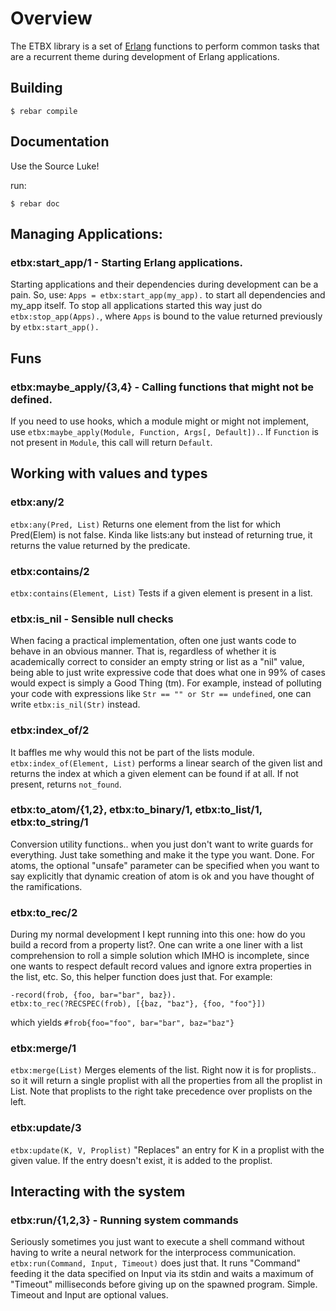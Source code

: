 # Overview

The ETBX library is a set of [Erlang](http://www.erlang.org) functions to perform common tasks that are a recurrent theme during development of Erlang applications.

## Building

    $ rebar compile

## Documentation
Use the Source Luke!

run:

    $ rebar doc
    
## Managing Applications:
### etbx:start_app/1 - Starting Erlang applications.
Starting applications and their dependencies during development can be a pain. So, use: `Apps = etbx:start_app(my_app).` to start all dependencies and my_app itself. To stop all applications started this way just do `etbx:stop_app(Apps).`, where `Apps` is bound to the value returned previously by `etbx:start_app().`
## Funs
### etbx:maybe_apply/{3,4} - Calling functions that might not be defined.
If you need to use hooks, which a module might or might not implement, use `etbx:maybe_apply(Module, Function, Args[, Default]).`. If `Function` is not present in `Module`, this call will return `Default`.
## Working with values and types

### etbx:any/2
`etbx:any(Pred, List)` Returns one element from the list for which Pred(Elem) is not false. Kinda like lists:any but instead of returning true, it returns the value returned by the predicate.

### etbx:contains/2
`etbx:contains(Element, List)` Tests if a given element is present in a list.

### etbx:is_nil - Sensible null checks
When facing a practical implementation, often one just wants code to behave in an obvious manner. That is, regardless of whether it is academically correct to consider an empty string or list as a "nil" value, being able to just write expressive code that does what one in 99% of cases would expect is simply a Good Thing (tm). For example, instead of polluting your code with expressions like `Str == "" or Str == undefined`, one can write `etbx:is_nil(Str)` instead.

### etbx:index_of/2
It baffles me why would this not be part of the lists module. `etbx:index_of(Element, List)` performs a linear search of the given list and returns the index at which a given element can be found if at all. If not present, returns `not_found`.

### etbx:to_atom/{1,2}, etbx:to_binary/1, etbx:to_list/1, etbx:to_string/1
Conversion utility functions.. when you just don't want to write guards for everything. Just take something and make it the type you want. Done. For atoms, the optional "unsafe" parameter can be specified when you want to say explicitly that dynamic creation of atom is ok and you have thought of the ramifications.
### etbx:to_rec/2
During my normal development I kept running into this one: how do you build a record from a property list?. One can write a one liner with a list comprehension to roll a simple solution which IMHO is incomplete, since one wants to respect default record values and ignore extra properties in the list, etc. So, this helper function does just that. For example:
```
-record(frob, {foo, bar="bar", baz}).
etbx:to_rec(?RECSPEC(frob), [{baz, "baz"}, {foo, "foo"}])
```
which yields `#frob{foo="foo", bar="bar", baz="baz"}`

### etbx:merge/1
`etbx:merge(List)` Merges elements of the list. Right now it is for proplists.. so it will return a single proplist with all the properties from all the proplist in List. Note that proplists to the right take precedence over proplists on the left.
### etbx:update/3
`etbx:update(K, V, Proplist)` "Replaces" an entry for K in a proplist with the given value. If the entry doesn't exist, it is added to the proplist.

## Interacting with the system
### etbx:run/{1,2,3} - Running system commands
Seriously sometimes you just want to execute a shell command without having to write a neural network for the interprocess communication. `etbx:run(Command, Input, Timeout)` does just that. It runs "Command" feeding it the data specified on Input via its stdin and waits a maximum of "Timeout" milliseconds before giving up on the spawned program. Simple. Timeout and Input are optional values.
